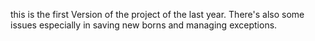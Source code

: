 this is the first Version of the project of the last year. There's also some issues especially in saving new borns and managing exceptions.
